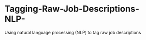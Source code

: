 # Tagging-Raw-Job-Descriptions-NLP-
Using natural language processing (NLP) to tag raw job descriptions
